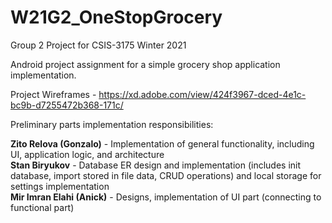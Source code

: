 # W21G2_OneStopGrocery
Group 2 Project for CSIS-3175 Winter 2021

Android project assignment for a simple grocery shop application implementation.

Project Wireframes - https://xd.adobe.com/view/424f3967-dced-4e1c-bc9b-d7255472b368-171c/

Preliminary parts implementation responsibilities:

**Zito Relova (Gonzalo)** - Implementation of general functionality, including UI, application logic, and architecture<br/>
**Stan Biryukov** - Database ER design and implementation (includes init database, import stored in file data, CRUD operations) and local storage for settings implementation<br/>
**Mir Imran Elahi (Anick)** - Designs, implementation of UI part (connecting to functional part)


